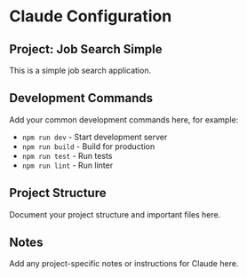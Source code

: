 # Claude Configuration

## Project: Job Search Simple

This is a simple job search application.

## Development Commands

Add your common development commands here, for example:
- `npm run dev` - Start development server
- `npm run build` - Build for production
- `npm run test` - Run tests
- `npm run lint` - Run linter

## Project Structure

Document your project structure and important files here.

## Notes

Add any project-specific notes or instructions for Claude here.
